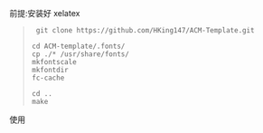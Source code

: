 前提:安装好 xelatex

> ```shell
>  git clone https://github.com/HKing147/ACM-Template.git
> ```
>
> ```shell
> cd ACM-template/.fonts/
> cp ./* /usr/share/fonts/
> mkfontscale
> mkfontdir
> fc-cache
> ```
>
> ```shell
> cd ..
> make
> ```

使用
